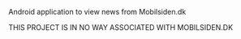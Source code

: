 Android application to view news from Mobilsiden.dk

THIS PROJECT IS IN NO WAY ASSOCIATED WITH MOBILSIDEN.DK